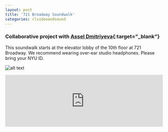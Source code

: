 ```yaml
---
layout: post
title: '721 Broadway Soundwalk'
categories: clvideoandsound
---
```


### Collaborative project with [Assel Dmitriyeva](https://wp.nyu.edu/assel/soundwalk-group-assignment-with-jillian/){:target="_blank"} ###
This soundwalk starts at the elevator lobby of the 10th floor at 721 Broadway. We recommend wearing over-ear studio headphones. Please bring your NYU ID.

![alt text](https://github.com/jirrian/jirrian.github.io/blob/master/images/clsvideoandsound/_MG_7430.jpg?raw=true)

<iframe width="100%" height="166" scrolling="no" frameborder="no" src="https://w.soundcloud.com/player/?url=https%3A//api.soundcloud.com/tracks/343556327&amp;color=%23ff5500&amp;auto_play=false&amp;hide_related=false&amp;show_comments=true&amp;show_user=true&amp;show_reposts=false"></iframe> 